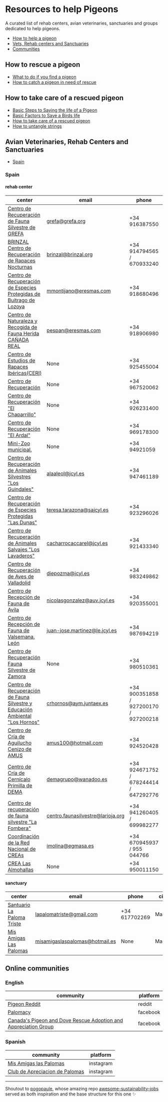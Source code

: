 # Resources to help Pigeons

A curated list of rehab centers, avian veterinaries, sanctuaries and groups dedicated to help pigeons.

- [How to help a pigeon](#how-to-rescue-a-pigeon)
- [Vets, Rehab centers and Sanctuaries](#avian-veterinaries-rehab-centers-and-sanctuaries)
- [Communities](#online-communities)

## How to rescue a pigeon

- [What to do if you find a pigeon](https://www.pigeonrescue.org/faqs-2/what-to-do-if-you-find-a-pigeon-or-dove/)
- [How to catch a pigeon in need of rescue](https://www.pigeonrescue.org/2018/09/11/how-to-catch-a-pigeon-or-dove-in-need-of-rescue/)


## How to take care of a rescued pigeon

- [Basic Steps to Saving the life of a Pigeon](https://www.pigeons.biz/threads/basic-steps-to-saving-the-life-of-a-pigeon-or-dove.11265/)
- [Basic Factors to Save a Birds life](https://www.pigeons.biz/threads/most-important-basic-factors-to-save-a-birds-life.8819/)
- [How to take care of a rescued pigeon](https://www.pigeonrescue.org/2015/10/01/how-to-take-care-of-a-rescued-pigeon-for-newbies/)
- [How to untangle strings](https://www.pigeons.biz/threads/most-important-basic-factors-to-save-a-birds-life.8819/)


## Avian Veterinaries, Rehab Centers and Sanctuaries

- [Spain](#spain)
### Spain

#### rehab center

| center | email | phone | city |
| - | - | - | - |
| [Centro de Recuperación de Fauna Silvestre de GREFA](http://www.grefa.org/) | grefa@grefa.org | +34 916387550 | Madrid |
| [BRINZAL Centro de Recuperación de Rapaces Nocturnas](http://www.brinzal.org) | brinzal@brinzal.org | +34 914794565 / 670933240 | Madrid |
| [Centro de Recuperación de Especies Protegidas de Buitrago de Lozoya](None) | mmontijano@eresmas.com | +34 918680496 | Madrid |
| [Centro de Naturaleza y Recogida de Fauna Herida CAÑADA REAL](None) | pespan@eresmas.com | +34 918906980 | Madrid |
| [Centro de Estudios de Rapaces Ibéricas(CERI)](None) | None | +34 925455004 | Toledo |
| [Centro de Recuperación](None) | None | +34 967520062 | Albacete |
| [Centro de Recuperación "El Chaparrillo"](None) | None | +34 926231400 | Ciudad Real |
| [Centro de Recuperación "El Ardal"](None) | None | +34 969178300 | Cuenca |
| [Mini-Zoo municipal.](None) | None | +34 94921059 | Guadalajara |
| [Centro de Recuperación de Animales Silvestres "Los Guindales"](None) | alaaleol@jcyl.es | +34 947461189 | Burgos |
| [Centro de Recuperación de Especies Protegidas "Las Dunas"](None) | teresa.tarazona@sajcyl.es | +34 923296026 | Salamanca |
| [Centro de Recuperación de Animales Salvajes "Los Lavaderos"](None) | cacharrocaccarel@jcyl.es | +34 921433340 | Segovia |
| [Centro de Recuperación de Aves de Valladolid](None) | diepozma@jcyl.es | +34 983249862 | Valladolid |
| [Centro de Recepción de Fauna de Avila](None) | nicolasgonzalez@auv.jcyl.es | +34 920355001 | Avila |
| [Centro de Recepción de Fauna de Valsemana. León](None) | juan-jose.martinez@le.jcyl.es | +34 987694219 | Leon |
| [Centro de Recuperación Fauna Silvestre de Zamora](None) | None | +34 980510361 | Zamora |
| [Centro de Recuperación de Fauna Silvestre y Educación Ambiental "Los Hornos"](None) | crhornos@aym.juntaex.es | +34 900351858 / 927200170 / 927200218 | Caceres |
| [Centro de Cría de Aguilucho Cenizo de AMUS](None) | amus100@hotmail.com | +34 924520428 | Badajoz |
| [Centro de Cría de Cernícalo Primilla de DEMA](None) | demagrupo@wanadoo.es | +34 924671752 / 678244414 / 647292776 | Badajoz |
| [Centro de recuperación de fauna silvestre "La Fombera"](None) | centro.faunasilvestre@larioja.org | +34 941260405 / 699982277 | Logroño |
| [Coordinación de la Red Nacional de CREAs](None) | imolina@egmasa.es | +34 670945937 / 955 044766 | Sevilla |
| [CREA Las Almohallas](None) | None | +34 950011150 | Almeria |


#### sanctuary

| center | email | phone | city |
| - | - | - | - |
| [Santuario La Paloma Triste](https://www.facebook.com/SantuarioLaPalomaTriste/?locale=es_ES) | lapalomatriste@gmail.com | +34 617702269 | Madrid |
| [Mis Amigas Las Palomas](https://www.misamigaslaspalomas.com/2011/07/6-listado-de-centros-de-rehabilitacion.html) | misamigaslaspalomas@hotmail.es | None | Madrid |






## Online communities

### English

| community | platform |
| - | - |
| [Pigeon Reddit](https://www.reddit.com/r/pigeon/) | reddit |
| [Palomacy](https://www.facebook.com/groups/Palomacy) | facebook |
| [Canada's Pigeon and Dove Rescue Adoption and Appreciation Group](https://www.facebook.com/groups/178727613578200/) | facebook |


### Spanish

| community | platform |
| - | - |
| [Mis Amigas las Palomas](https://www.instagram.com/mis_amigas_las_palomas/) | instagram |
| [Club de Apreciacion de Palomas](https://www.instagram.com/clubdeapreciaciondepalomas/) | instagram |




---
Shoutout to [pogopaule](https://github.com/pogopaule), whose amazing repo [awesome-sustainability-jobs](https://github.com/pogopaule/awesome-sustainability-jobs) served as both inspiration and the base structure for this one :sparkles: